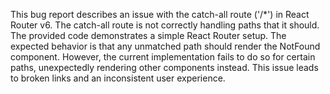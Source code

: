 This bug report describes an issue with the catch-all route ('/*') in React Router v6.  The catch-all route is not correctly handling paths that it should. The provided code demonstrates a simple React Router setup. The expected behavior is that any unmatched path should render the NotFound component. However, the current implementation fails to do so for certain paths, unexpectedly rendering other components instead. This issue leads to broken links and an inconsistent user experience.